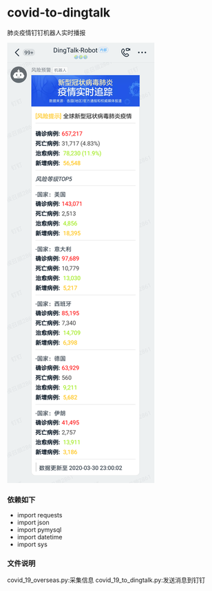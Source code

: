 # covid-to-dingtalk
肺炎疫情钉钉机器人实时播报

![screenshot](https://github.com/clsn-git/covid-to-dingtalk/blob/master/11585580695_.pic_hd.jpg)

### 依赖如下
- import requests
- import json
- import pymysql
- import datetime
- import sys

### 文件说明
covid_19_overseas.py:采集信息
covid_19_to_dingtalk.py:发送消息到钉钉
